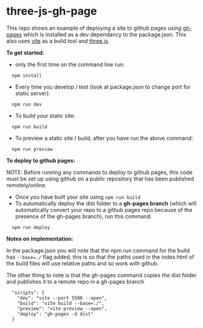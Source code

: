 # three-js-gh-page
 
This repo shows an example of deploying a site to github pages using [gh-pages](https://www.npmjs.com/package/gh-pages) which is installed as a dev dependancy to the package.json. This also uses [vite](https://vitejs.dev/) as a build tool and [three.js](https://threejs.org/).

__To get started:__

- only the first time on the command line run:
```
  npm install 
``` 
- Every time you develop / test (look at package.json to change port for static server):
```
  npm run dev
```
- To build your static site:
```
  npm run build
```
- To preview a static site / build, after you have run the above command:
```
  npm run preview
```

__To deploy to github pages:__

NOTE: Before running any commands to deploy to github pages, this code must be set up using github on a public repository that has been published remotely/online. 

- Once you have built your site using `npm run build`
- To automatically deploy the dist folder to a __gh-pages branch__ (which will automatically convert your repo to a github pages repo because of the presence of the gh-pages branch), run this command:
```
  npm run deploy
```


__Notes on implementation:__

In the package.json you will note that the npm run command for the build has `--base=./` flag added, this is so that the paths used in the index.html of the build files will use relative paths and so work with github. 

The other thing to note is that the gh-pages command copies the dist folder and publishes it to a remote repo in a gh-pages branch
```
  "scripts": {
    "dev": "vite --port 5500 --open",
    "build": "vite build --base=./",
    "preview": "vite preview --open",
    "deploy": "gh-pages -d dist"
  }
```

